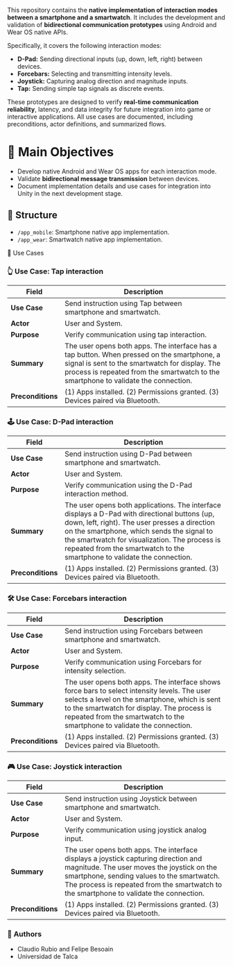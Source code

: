 
This repository contains the **native implementation of interaction modes between a smartphone and a smartwatch**. It includes the development and validation of **bidirectional communication prototypes** using Android and Wear OS native APIs. 

Specifically, it covers the following interaction modes:

- **D-Pad:** Sending directional inputs (up, down, left, right) between devices.  
- **Forcebars:** Selecting and transmitting intensity levels.  
- **Joystick:** Capturing analog direction and magnitude inputs.  
- **Tap:** Sending simple tap signals as discrete events.

These prototypes are designed to verify **real-time communication reliability**, latency, and data integrity for future integration into game or interactive applications. All use cases are documented, including preconditions, actor definitions, and summarized flows.

# 🚀 Main Objectives

- Develop native Android and Wear OS apps for each interaction mode.
- Validate **bidirectional message transmission** between devices.
- Document implementation details and use cases for integration into Unity in the next development stage.

## 📂 Structure

- `/app_mobile`: Smartphone native app implementation.
- `/app_wear`: Smartwatch native app implementation.

📑 Use Cases

### 👆 Use Case: Tap interaction

| **Field**         | **Description**                                                                                                                                                                                                                     |
| ----------------- | ----------------------------------------------------------------------------------------------------------------------------------------------------------------------------------------------------------------------------------- |
| **Use Case**      | Send instruction using Tap between smartphone and smartwatch.                                                                                                                                                                       |
| **Actor**         | User and System.                                                                                                                                                                                                                    |
| **Purpose**       | Verify communication using tap interaction.                                                                                                                                                                                         |
| **Summary**       | The user opens both apps. The interface has a tap button. When pressed on the smartphone, a signal is sent to the smartwatch for display. The process is repeated from the smartwatch to the smartphone to validate the connection. |
| **Preconditions** | (1) Apps installed. (2) Permissions granted. (3) Devices paired via Bluetooth.                                                                                                                                                      |

### 🕹️ Use Case: D-Pad interaction

| **Field**         | **Description**                                                                                                                                                                                                                                                                                                          |
| ----------------- | ------------------------------------------------------------------------------------------------------------------------------------------------------------------------------------------------------------------------------------------------------------------------------------------------------------------------ |
| **Use Case**      | Send instruction using D-Pad between smartphone and smartwatch.                                                                                                                                                                                                                                                          |
| **Actor**         | User and System.                                                                                                                                                                                                                                                                                                         |
| **Purpose**       | Verify communication using the D-Pad interaction method.                                                                                                                                                                                                                                                                 |
| **Summary**       | The user opens both applications. The interface displays a D-Pad with directional buttons (up, down, left, right). The user presses a direction on the smartphone, which sends the signal to the smartwatch for visualization. The process is repeated from the smartwatch to the smartphone to validate the connection. |
| **Preconditions** | (1) Apps installed. (2) Permissions granted. (3) Devices paired via Bluetooth.                                                                                                                                                                                                                                           |

### 🛠️ Use Case: Forcebars interaction

| **Field**         | **Description**                                                                                                                                                                                                                                                         |
| ----------------- | ----------------------------------------------------------------------------------------------------------------------------------------------------------------------------------------------------------------------------------------------------------------------- |
| **Use Case**      | Send instruction using Forcebars between smartphone and smartwatch.                                                                                                                                                                                                     |
| **Actor**         | User and System.                                                                                                                                                                                                                                                        |
| **Purpose**       | Verify communication using Forcebars for intensity selection.                                                                                                                                                                                                           |
| **Summary**       | The user opens both apps. The interface shows force bars to select intensity levels. The user selects a level on the smartphone, which is sent to the smartwatch for display. The process is repeated from the smartwatch to the smartphone to validate the connection. |
| **Preconditions** | (1) Apps installed. (2) Permissions granted. (3) Devices paired via Bluetooth.                                                                                                                                                                                          |

### 🎮 Use Case: Joystick interaction

| **Field**         | **Description**                                                                                                                                                                                                                                                           |
| ----------------- | ------------------------------------------------------------------------------------------------------------------------------------------------------------------------------------------------------------------------------------------------------------------------- |
| **Use Case**      | Send instruction using Joystick between smartphone and smartwatch.                                                                                                                                                                                                        |
| **Actor**         | User and System.                                                                                                                                                                                                                                                          |
| **Purpose**       | Verify communication using joystick analog input.                                                                                                                                                                                                                         |
| **Summary**       | The user opens both apps. The interface displays a joystick capturing direction and magnitude. The user moves the joystick on the smartphone, sending values to the smartwatch. The process is repeated from the smartwatch to the smartphone to validate the connection. |
| **Preconditions** | (1) Apps installed. (2) Permissions granted. (3) Devices paired via Bluetooth.                                                                                                                                                                                            |

### 👤 **Authors**

- Claudio Rubio and Felipe Besoain
- Universidad de Talca
